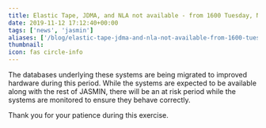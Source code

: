 ```yaml
---
title: Elastic Tape, JDMA, and NLA not available - from 1600 Tuesday, November 26 until Wednesday 27th - at risk Thursday 28th
date: 2019-11-12 17:12:40+00:00
tags: ['news', 'jasmin']
aliases: ['/blog/elastic-tape-jdma-and-nla-not-available-from-1600-tuesday-november-26-until-wednesday-27th-at-risk-thursday-28th']
thumbnail: 
icon: fas circle-info
---
```

The databases underlying these systems are being migrated to improved hardware during this period. While the systems are expected to be available along with the rest of JASMIN, there will be an at risk period while the systems are monitored to ensure they behave correctly.


Thank you for your patience during this exercise.

